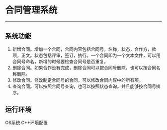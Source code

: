 # 合同管理系统
***
## 系统功能
1. 新增合同。增加一个合同，合同内容包括合同号，名称，状态，合作方，款项，正文。状态包括评审，签订，执行。一个合同即为一个文本文件，可以用合同号命名，新增的时候要检查合同号是否重复。
2. 删除合同。如果合作没有完成，删除合同可以按合同号删除，也可以按合同名称删除。
3. 修改合同。修改制定合同号的合同，可以修改合同内容中的所有项。
4. 查询合同。可以按照合同号查询，也可以按照状态查询。并且能够按合同号排序。

## 运行环境
 OS系统 C++环境配置


